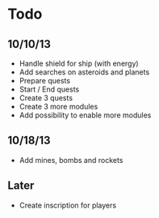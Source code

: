 # Todo

## 10/10/13 
* Handle shield for ship (with energy)
* Add searches on asteroids and planets
* Prepare quests
* Start / End quests
* Create 3 quests
* Create 3 more modules
* Add possibility to enable more modules

## 10/18/13
* Add mines, bombs and rockets

## Later
* Create inscription for players
